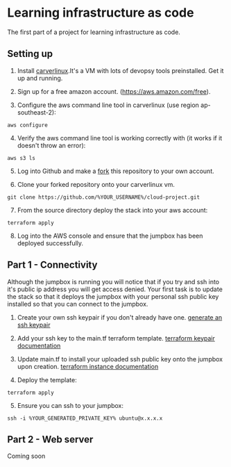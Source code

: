 # Learning infrastructure as code

The first part of a project for learning infrastructure as code.

## Setting up

1. Install [carverlinux](http://www.github.com/jamesla/carverlinux).It's a VM with lots of devopsy tools preinstalled. Get it up and running.

2. Sign up for a free amazon account. (https://aws.amazon.com/free).

3. Configure the aws command line tool in carverlinux (use region ap-southeast-2):
```
aws configure
```

4. Verify the aws command line tool is working correctly with (it works if it doesn't throw an error):
```
aws s3 ls
```

5. Log into Github and make a [fork](http://bfy.tw/JTbVof) this repository to your own account.

6. Clone your forked repository onto your carverlinux vm.
```
git clone https://github.com/%YOUR_USERNAME%/cloud-project.git
```

7. From the source directory deploy the stack into your aws account:
```
terraform apply
```

8. Log into the AWS console and ensure that the jumpbox has been deployed successfully.

## Part 1 - Connectivity

Although the jumpbox is running you will notice that if you try and ssh into it's public ip address you will get access denied. Your first task is to update the stack so that it deploys the jumpbox with your personal ssh public key installed so that you can connect to the jumpbox.

1. Create your own ssh keypair if you don't already have one. [generate an ssh keypair](http://bfy.tw/JTax)

2. Add your ssh key to the main.tf terraform template. [terraform keypair documentation](https://www.terraform.io/docs/providers/aws/r/key_pair.html)

3. Update main.tf to install your uploaded ssh public key onto the jumpbox upon creation. [terraform instance documentation](https://www.terraform.io/docs/providers/aws/r/instance.html)

4. Deploy the template:
```
terraform apply
```

5. Ensure you can ssh to your jumpbox:
```
ssh -i %YOUR_GENERATED_PRIVATE_KEY% ubuntu@x.x.x.x
```

## Part 2 - Web server

Coming soon
